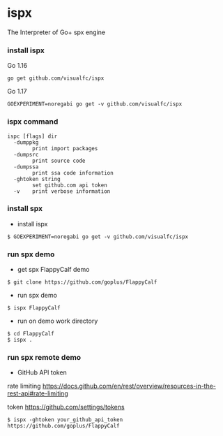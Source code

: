 # ispx
The Interpreter  of Go+ spx engine


### install ispx
Go 1.16
```
go get github.com/visualfc/ispx
```
Go 1.17
```
GOEXPERIMENT=noregabi go get -v github.com/visualfc/ispx
```

### ispx command
```
ispc [flags] dir
  -dumppkg
    	print import packages
  -dumpsrc
    	print source code
  -dumpssa
    	print ssa code information
  -ghtoken string
    	set github.com api token
  -v	print verbose information
```

### install spx
* install ispx
```
$ GOEXPERIMENT=noregabi go get -v github.com/visualfc/ispx
```
### run spx demo
* get spx FlappyCalf demo
```
$ git clone https://github.com/goplus/FlappyCalf
```

* run spx demo
```
$ ispx FlappyCalf
```

* run on demo work directory
```
$ cd FlappyCalf
$ ispx .
```
### run spx remote demo

* GitHub API token

rate limiting <https://docs.github.com/en/rest/overview/resources-in-the-rest-api#rate-limiting>

token <https://github.com/settings/tokens>

```
$ ispx -ghtoken your_github_api_token https://github.com/goplus/FlappyCalf
```
